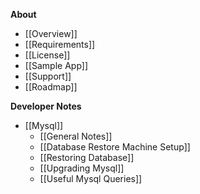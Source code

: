 **About**
* [[Overview]]
* [[Requirements]]
* [[License]]
* [[Sample App]]
* [[Support]]
* [[Roadmap]]

**Developer Notes**
* [[Mysql]]
  * [[General Notes]]
  * [[Database Restore Machine Setup]]
  * [[Restoring Database]]
  * [[Upgrading Mysql]]
  * [[Useful Mysql Queries]]